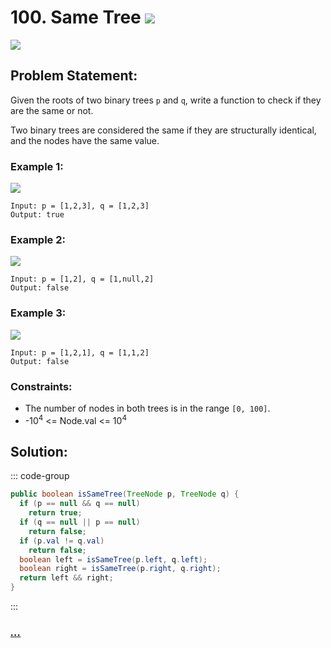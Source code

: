 # 100. Same Tree [![][share]](https://leetcode.com/problems/same-tree/)

![][easy]

## Problem Statement:

Given the roots of two binary trees `p` and `q`, write a function to check if they are the same or not.

Two binary trees are considered the same if they are structurally identical, and the nodes have the same value.

### Example 1:

![](https://assets.leetcode.com/uploads/2020/12/20/ex1.jpg)

```
Input: p = [1,2,3], q = [1,2,3]
Output: true
```

### Example 2:

![](https://assets.leetcode.com/uploads/2020/12/20/ex2.jpg)

```
Input: p = [1,2], q = [1,null,2]
Output: false
```

### Example 3:

![](https://assets.leetcode.com/uploads/2020/12/20/ex3.jpg)

```
Input: p = [1,2,1], q = [1,1,2]
Output: false
```

### Constraints:

- The number of nodes in both trees is in the range `[0, 100]`.
- -10<sup>4</sup> <= Node.val <= 10<sup>4</sup>

## Solution:

::: code-group

```java
public boolean isSameTree(TreeNode p, TreeNode q) {
  if (p == null && q == null)
    return true;
  if (q == null || p == null)
    return false;
  if (p.val != q.val)
    return false;
  boolean left = isSameTree(p.left, q.left);
  boolean right = isSameTree(p.right, q.right);
  return left && right;
}
```

:::

### [_..._](#)

```

```

<!----------------------------------{ link }--------------------------------->

[share]: https://img.icons8.com/external-anggara-blue-anggara-putra/20/000000/external-share-user-interface-basic-anggara-blue-anggara-putra-2.png
[easy]: https://img.shields.io/badge/Difficulty-Easy-bright.svg
[medium]: https://img.shields.io/badge/Difficulty-Medium-yellow.svg
[hard]: https://img.shields.io/badge/Difficulty-Hard-red.svg
